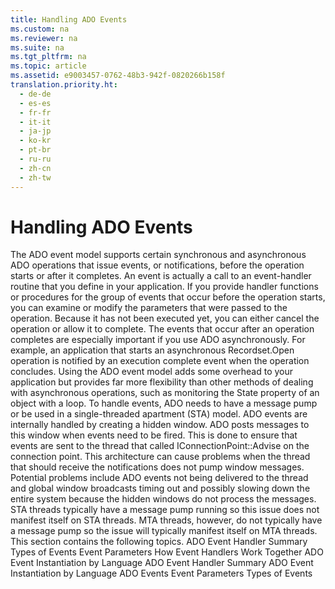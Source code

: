```yaml
---
title: Handling ADO Events
ms.custom: na
ms.reviewer: na
ms.suite: na
ms.tgt_pltfrm: na
ms.topic: article
ms.assetid: e9003457-0762-48b3-942f-0820266b158f
translation.priority.ht: 
  - de-de
  - es-es
  - fr-fr
  - it-it
  - ja-jp
  - ko-kr
  - pt-br
  - ru-ru
  - zh-cn
  - zh-tw
---
```

# Handling ADO Events
<?xml version="1.0" encoding="utf-8"?>
<developerReferenceWithoutSyntaxDocument xmlns="http://ddue.schemas.microsoft.com/authoring/2003/5" xmlns:xlink="http://www.w3.org/1999/xlink" xmlns:xsi="http://www.w3.org/2001/XMLSchema-instance" xsi:schemaLocation="http://ddue.schemas.microsoft.com/authoring/2003/5 http://dduestorage.blob.core.windows.net/ddueschema/developer.xsd">
  <introduction>
    <para>The ADO event model supports certain synchronous and asynchronous ADO operations that issue <legacyItalic>events</legacyItalic>, or notifications, before the operation starts or after it completes. An event is actually a call to an event-handler routine that you define in your application.</para>
    <para>If you provide handler functions or procedures for the group of events that occur before the operation starts, you can examine or modify the parameters that were passed to the operation. Because it has not been executed yet, you can either cancel the operation or allow it to complete.</para>
    <para>The events that occur after an operation completes are especially important if you use ADO asynchronously. For example, an application that starts an asynchronous <legacyLink xlink:href="3236749c-4b71-4235-89e2-ccdfaaa9319d">Recordset.Open</legacyLink> operation is notified by an execution complete event when the operation concludes.</para>
    <para>Using the ADO event model adds some overhead to your application but provides far more flexibility than other methods of dealing with asynchronous operations, such as monitoring the <legacyLink xlink:href="0b993bac-2653-40b1-bcbb-5b57b6aae2bf">State</legacyLink> property of an object with a loop.</para>
    <alert class="note">
      <para>To handle events, ADO needs to have a message pump or be used in a single-threaded apartment (STA) model. ADO events are internally handled by creating a hidden window. ADO posts messages to this window when events need to be fired. This is done to ensure that events are sent to the thread that called <unmanagedCodeEntityReference>IConnectionPoint::Advise</unmanagedCodeEntityReference> on the connection point. This architecture can cause problems when the thread that should receive the notifications does not pump window messages. Potential problems include ADO events not being delivered to the thread and global window broadcasts timing out and possibly slowing down the entire system because the hidden windows do not process the messages. STA threads typically have a message pump running so this issue does not manifest itself on STA threads. MTA threads, however, do not typically have a message pump so the issue will typically manifest itself on MTA threads.</para>
    </alert>
    <para>This section contains the following topics.</para>
    <list class="bullet">
      <listItem>
        <para>
          <legacyLink xlink:href="b34f4472-5e04-4a2c-ab64-38d6eca31a69">ADO Event Handler Summary</legacyLink>
        </para>
      </listItem>
      <listItem>
        <para>
          <legacyLink xlink:href="f3327ea0-635a-43d4-bd78-c1674f62f1a2">Types of Events</legacyLink>
        </para>
      </listItem>
      <listItem>
        <para>
          <legacyLink xlink:href="bd5c5afa-d301-4899-acda-40f98a6afa4d">Event Parameters</legacyLink>
        </para>
      </listItem>
      <listItem>
        <para>
          <legacyLink xlink:href="a86c8a02-dd69-420d-8a47-0188b339858d">How Event Handlers Work Together</legacyLink>
        </para>
      </listItem>
      <listItem>
        <para>
          <legacyLink xlink:href="eded7e8c-a25f-46a6-bc2b-32d89a54d1bc">ADO Event Instantiation by Language</legacyLink>
        </para>
      </listItem>
    </list>
  </introduction>
  <relatedTopics>
<link xlink:href="b34f4472-5e04-4a2c-ab64-38d6eca31a69">ADO Event Handler Summary</link>
<link xlink:href="eded7e8c-a25f-46a6-bc2b-32d89a54d1bc">ADO Event Instantiation by Language</link>
<link xlink:href="0ded5ad9-8f83-4224-95af-38512783b972">ADO Events</link>
<link xlink:href="bd5c5afa-d301-4899-acda-40f98a6afa4d">Event Parameters</link>
<link xlink:href="f3327ea0-635a-43d4-bd78-c1674f62f1a2">Types of Events</link>
</relatedTopics>
</developerReferenceWithoutSyntaxDocument>